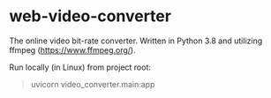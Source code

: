 # web-video-converter
The online video bit-rate converter. Written in Python 3.8 and utilizing ffmpeg (https://www.ffmpeg.org/).

Run locally (in Linux) from project root:
> uvicorn video_converter.main:app
